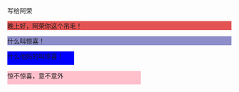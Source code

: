 <html>
  <head>写给阿荣</head>
  <body style="margin: 45px;display:block" >
    <p style="background: rgb(228, 83, 83)">晚上好，阿荣你这个吊毛！</p>
    <p style="background: rgb(141, 141, 201)">什么叫惊喜！</p>
    <p style="width: 150px;height: 30px;background-color: blue;">什么他妈的叫惊喜！</p>
 <p style="width:300;height:30;background:pink;">惊不惊喜，意不意外</p> 
</body>
</html>
